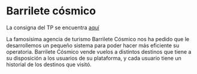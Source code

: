 # Barrilete cósmico

La consigna del TP se encuentra [aquí](https://docs.google.com/document/d/1unGHbRHFZD9jCIYKkq_31yPKUue-e3Pr72RQLloIKtg/edit)

La famosísima agencia de turismo Barrilete Cósmico nos ha pedido que le desarrollemos un pequeño sistema para poder hacer más eficiente su operatoria. 
Barrilete Cósmico vende vuelos a distintos destinos que tiene a su disposición a los usuarios de su plataforma, y cada usuario tiene un historial de los destinos que visitó.